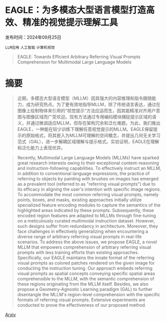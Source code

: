 # EAGLE：为多模态大型语言模型打造高效、精准的视觉提示理解工具

发布时间：2024年09月25日

`LLM应用` `人工智能` `计算机视觉`

> EAGLE: Towards Efficient Arbitrary Referring Visual Prompts Comprehension for Multimodal Large Language Models

# 摘要

> 近期，多模态大型语言模型（MLLM）因其强大的内容推理和指令跟随能力，成为研究热点。为了更有效地指导MLLM，除了传统语言表达，通过在图像上绘制物体来引用的“视觉提示”方法应运而生，因其能精准对齐用户意图与图像区域而广受欢迎。现有方法通过专用编码模块捕捉提示区域的语义，并通过微调适应MLLM，但存在架构冗余和泛化难题。为此，我们推出EAGLE，一种能在较少训练下理解任意视觉提示的MLLM。EAGLE保留提示的原始格式，将其嵌入为MLLM可理解的空间概念，并提出几何无关学习范式（GAL），进一步解耦区域理解与提示格式。实验证明，EAGLE在理解和泛化能力上表现优异。

> Recently, Multimodal Large Language Models (MLLMs) have sparked great research interests owing to their exceptional content-reasoning and instruction-following capabilities. To effectively instruct an MLLM, in addition to conventional language expressions, the practice of referring to objects by painting with brushes on images has emerged as a prevalent tool (referred to as "referring visual prompts") due to its efficacy in aligning the user's intention with specific image regions. To accommodate the most common referring visual prompts, namely points, boxes, and masks, existing approaches initially utilize specialized feature encoding modules to capture the semantics of the highlighted areas indicated by these prompts. Subsequently, these encoded region features are adapted to MLLMs through fine-tuning on a meticulously curated multimodal instruction dataset. However, such designs suffer from redundancy in architecture. Moreover, they face challenges in effectively generalizing when encountering a diverse range of arbitrary referring visual prompts in real-life scenarios. To address the above issues, we propose EAGLE, a novel MLLM that empowers comprehension of arbitrary referring visual prompts with less training efforts than existing approaches. Specifically, our EAGLE maintains the innate format of the referring visual prompts as colored patches rendered on the given image for conducting the instruction tuning. Our approach embeds referring visual prompts as spatial concepts conveying specific spatial areas comprehensible to the MLLM, with the semantic comprehension of these regions originating from the MLLM itself. Besides, we also propose a Geometry-Agnostic Learning paradigm (GAL) to further disentangle the MLLM's region-level comprehension with the specific formats of referring visual prompts. Extensive experiments are conducted to prove the effectiveness of our proposed method.

[Arxiv](https://arxiv.org/abs/2409.16723)